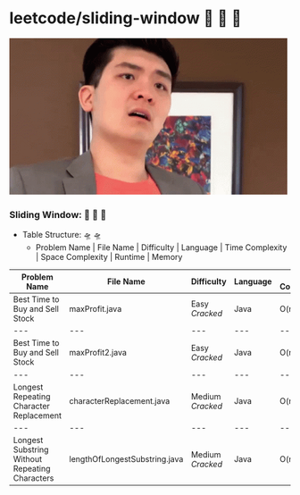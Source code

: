 # leetcode/sliding-window :space_invader:	:space_invader:	:space_invader:	
![](https://github.com/guillermobermejo/leetcode/blob/main/f.gif)
### Sliding Window: :space_invader:	:space_invader:	:space_invader:	
- Table Structure: :flying_saucer: :flying_saucer:
  - Problem Name | File Name | Difficulty | Language | Time Complexity | Space Complexity | Runtime | Memory

|Problem Name|File Name|Difficulty|Language|Time Complexity|Space Complexity|Runtime|Memory|
|---|---|---|---|---|---|---|---|
|Best Time to Buy and Sell Stock|maxProfit.java|Easy<br/>*Cracked*|Java|O(n)|O(1)|1ms (Beats 99.92%)|61.6mb (Beats 29.08%)|
|---|---|---|---|---|---|---|---|
|Best Time to Buy and Sell Stock|maxProfit2.java|Easy<br/>*Cracked*|Java|O(n)|O(n)|2ms (Beats 78.72%)|56.9mb (Beats 97.49%)|
|---|---|---|---|---|---|---|---|
|Longest Repeating Character Replacement|characterReplacement.java|Medium<br/>*Cracked*|Java|O(n)|O(n)|5ms (Beats 99.27%)|45.68mb (Beats 48.22%)|
|---|---|---|---|---|---|---|---|
|Longest Substring Without Repeating Characters|lengthOfLongestSubstring.java|Medium<br/>*Cracked*|Java|O(n)|O(n)|2ms (Beats 99.52%)|42.8mb (Beats 92.48%)|
